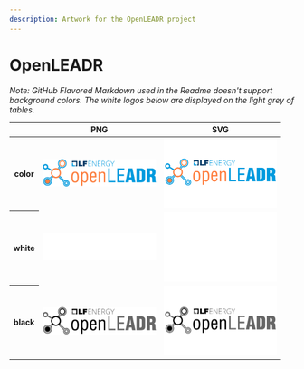 ```yaml
---
description: Artwork for the OpenLEADR project
---
```


# OpenLEADR

*Note: GitHub Flavored Markdown used in the Readme doesn't support background colors. The white logos below are displayed on the light grey of tables.*

<table class="logos-table">
	<thead>
        <tr>
            <th></th>
            <th>PNG</th>
            <th>SVG</th>
        </tr>
    </thead>
    <tbody>
        <tr>
            <th>color</th>
            <td><a href="horizontal/color/openleadr-horizontal-color.png" download><img src="horizontal/color/openleadr-horizontal-color.png" width="200"></a></td>
            <td><a href="horizontal/color/openleadr-horizontal-color.svg" download><img src="horizontal/color/openleadr-horizontal-color.svg" width="200"></a></td>
        </tr>
        <tr>
            <th>white</th>
            <td><a href="horizontal/white/openleadr-horizontal-white.png" download><img src="horizontal/white/openleadr-horizontal-white.png" width="200"></a></td>
            <td><a href="horizontal/white/openleadr-horizontal-white.svg" download><img src="horizontal/white/openleadr-horizontal-white.svg" width="200"></a></td>
        </tr>
        <tr>
            <th>black</th>
            <td><a href="horizontal/black/openleadr-horizontal-black.png" download><img src="horizontal/black/openleadr-horizontal-black.png" width="200"></a></td>
            <td><a href="horizontal/black/openleadr-horizontal-black.svg" download><img src="horizontal/black/openleadr-horizontal-black.svg" width="200"></a></td>
        </tr>
    </tbody>
</table>

